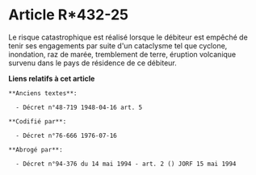 # Article R*432-25

Le risque catastrophique est réalisé lorsque le débiteur est empêché de tenir ses engagements par suite d'un cataclysme tel
que cyclone, inondation, raz de marée, tremblement de terre, éruption volcanique survenu dans le pays de résidence de ce
débiteur.

**Liens relatifs à cet article**

	**Anciens textes**:

	  - Décret n°48-719 1948-04-16 art. 5

	**Codifié par**:

	  - Décret n°76-666 1976-07-16

	**Abrogé par**:

	  - Décret n°94-376 du 14 mai 1994 - art. 2 () JORF 15 mai 1994
